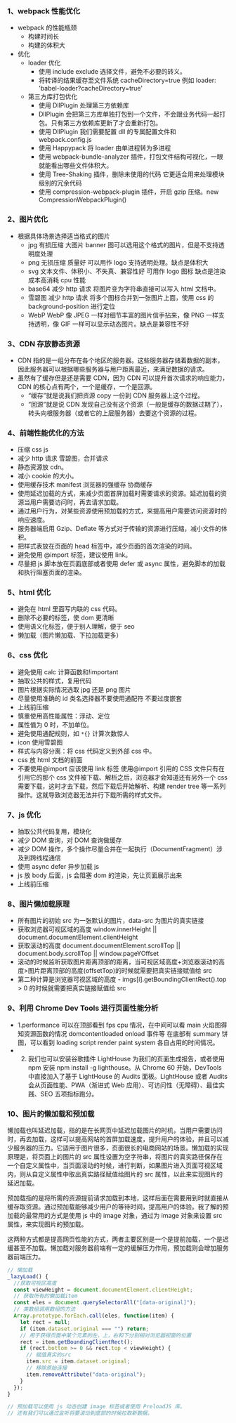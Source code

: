 ### 1、webpack 性能优化

- webpack 的性能瓶颈
  - 构建时间长
  - 构建的体积大
- 优化
  - loader 优化
    - 使用 include exclude 选择文件，避免不必要的转义。
    - 将转译的结果缓存至文件系统 cacheDirectory=true 例如 loader: 'babel-loader?cacheDirectory=true'
  - 第三方库打包优化
    - 使用 DllPlugin 处理第三方依赖库
    - DllPlugin 会把第三方库单独打包到一个文件，不会跟业务代码一起打包。只有第三方依赖库更新了才会重新打包。
    - 使用 DllPlugin 我们需要配置 dll 的专属配置文件和 webpack.config.js
    - 使用 Happypack 将 loader 由单进程转为多进程
    - 使用 webpack-bundle-analyzer 插件，打包文件结构可视化，一眼就能看出哪些文件体积大。
    - 使用 Tree-Shaking 插件，删除未使用的代码 它更适合用来处理模块级别的冗余代码
    - 使用 compression-webpack-plugin 插件，开启 gzip 压缩。new CompressionWebpackPlugin()

### 2、图片优化

- 根据具体场景选择适当格式的图片
  - jpg 有损压缩 大图片 banner 图可以选用这个格式的图片，但是不支持透明度处理
  - png 无损压缩 质量好 可以用作 logo 支持透明处理。缺点是体积大
  - svg 文本文件、体积小、不失真、兼容性好 可用作 logo 图标 缺点是渲染成本高消耗 cpu 性能
  - base64 减少 http 请求 将图片变为字符串直接可以写入 html 文档中。
  - 雪碧图 减少 http 请求 将多个图标合并到一张图片上面，使用 css 的 background-position 进行定位
  - WebP WebP 像 JPEG 一样对细节丰富的图片信手拈来，像 PNG 一样支持透明，像 GIF 一样可以显示动态图片。缺点是兼容性不好

### 3、CDN 存放静态资源

- CDN 指的是一组分布在各个地区的服务器。这些服务器存储着数据的副本，因此服务器可以根据哪些服务器与用户距离最近，来满足数据的请求。
- 虽然有了缓存但是还是需要 CDN，因为 CDN 可以提升首次请求的响应能力，CDN 的核心点有两个，一个是缓存，一个是回源。
  - “缓存”就是说我们把资源 copy 一份到 CDN 服务器上这个过程。
  - “回源”就是说 CDN 发现自己没有这个资源（一般是缓存的数据过期了），转头向根服务器（或者它的上层服务器）去要这个资源的过程。

### 4、前端性能优化的方法

- 压缩 css js
- 减少 http 请求 雪碧图，合并请求
- 静态资源放 cdn。
- 减小 cookie 的大小。
- 使用缓存技术 manifest 浏览器的强缓存 协商缓存
- 使用延迟加载的方式，来减少页面首屏加载时需要请求的资源。延迟加载的资源当用户需要访问时，再去请求加载。
- 通过用户行为，对某些资源使用预加载的方式，来提高用户需要访问资源时的响应速度。
- 服务器端启用 Gzip、Deflate 等方式对于传输的资源进行压缩，减小文件的体积。
- 把样式表放在页面的 head 标签中，减少页面的首次渲染的时间。
- 避免使用 @import 标签，建议使用 link。
- 尽量把 js 脚本放在页面底部或者使用 defer 或 async 属性，避免脚本的加载和执行阻塞页面的渲染。

### 5、html 优化

- 避免在 html 里面写内联的 css 代码。
- 删除不必要的标签，使 dom 更清晰
- 使用语义化标签，便于别人理解，便于 seo
- 懒加载（图片懒加载、下拉加载更多）

### 6、css 优化

- 避免使用 calc 计算函数和!important
- 抽取公共的样式，复用代码
- 图片根据实际情况选取 jpg 还是 png 图片
- 尽量使用准确的 id 类名选择器不要使用通配符 不要过度嵌套
- 上线前压缩
- 慎重使用高性能属性：浮动、定位
- 属性值为 0 时，不加单位。
- 避免使用通配规则，如 `*{}` 计算次数惊人
- icon 使用雪碧图
- 样式与内容分离：将 css 代码定义到外部 css 中。
- css 放 html 文档的前面
- 不要使用@import 应该使用 link 标签 使用@import 引用的 CSS 文件只有在引用它的那个 css 文件被下载、解析之后，浏览器才会知道还有另外一个 css 需要下载，这时才去下载，然后下载后开始解析、构建 render tree 等一系列操作。这就导致浏览器无法并行下载所需的样式文件。

### 7、js 优化

- 抽取公共代码复用，模块化
- 减少 DOM 查询，对 DOM 查询做缓存
- 减少 DOM 操作，多个操作尽量合并在一起执行（DocumentFragment）涉及到跨线程通信
- 使用 async defer 异步加载 js
- js 放 body 后面，js 会阻塞 dom 的渲染，先让页面展示出来
- 上线前压缩

### 8、图片懒加载原理

- 所有图片的初始 src 为一张默认的图片，data-src 为图片的真实链接
- 获取浏览器可视区域的高度 window.innerHeight || document.documentElement.clientHeight
- 获取滚动的高度 document.documentElement.scrollTop || document.body.scrollTop || window.pageYOffset
- 滚动的时候监听获取图片距离顶部的距离，当可视区域高度+浏览器滚动的高度>图片距离顶部的高度(offsetTop)的时候就需要把真实链接赋值给 src
- 第二种计算是浏览器可视区域的高度 - imgs[i].getBoundingClientRect().top > 0 的时候就需要把真实链接赋值给 src

### 9、利用 Chrome Dev Tools 进行页面性能分析

- 1.performance 可以在顶部看到 fps cpu 情况，在中间可以看 main 火焰图得知资源函数的情况 domcontentloaded onload 事件等
  在底部有 summary 饼图，可以看到 loading script render paint system 各自占用的时间情况。
- 2. 我们也可以安装谷歌插件 LightHouse 为我们的页面生成报告，或者使用 npm 安装 npm install -g lighthouse。从 Chrome 60 开始，DevTools 中直接加入了基于 LightHouse 的 Audits 面板。LightHouse 或者 Audits 会从页面性能、PWA（渐进式 Web 应用）、可访问性（无障碍）、最佳实践、SEO 五项指标跑分。

### 10、图片的懒加载和预加载

懒加载也叫延迟加载，指的是在长网页中延迟加载图片的时机，当用户需要访问时，再去加载，这样可以提高网站的首屏加载速度，提升用户的体验，并且可以减少服务器的压力。它适用于图片很多，页面很长的电商网站的场景。懒加载的实现原理是，将页面上的图片的 src 属性设置为空字符串，将图片的真实路径保存在一个自定义属性中，当页面滚动的时候，进行判断，如果图片进入页面可视区域内，则从自定义属性中取出真实路径赋值给图片的 src 属性，以此来实现图片的延迟加载。

预加载指的是将所需的资源提前请求加载到本地，这样后面在需要用到时就直接从缓存取资源。通过预加载能够减少用户的等待时间，提高用户的体验。我了解的预加载的最常用的方式是使用 js 中的 image 对象，通过为 image 对象来设置 src 属性，来实现图片的预加载。

这两种方式都是提高网页性能的方式，两者主要区别是一个是提前加载，一个是迟缓甚至不加载。懒加载对服务器前端有一定的缓解压力作用，预加载则会增加服务器前端压力。

```js
// 懒加载
_lazyLoad() {
  //获取可视区高度
  const viewHeight = document.documentElement.clientHeight;
  // 获取所有的懒加载item
  const eles = document.querySelectorAll("[data-original]");
  // 类数组调用数组的方法
  Array.prototype.forEach.call(eles, function(item) {
    let rect = null;
    if (item.dataset.original === "") return;
    // 用于获得页面中某个元素的左，上，右和下分别相对浏览器视窗的位置
    rect = item.getBoundingClientRect();
    if (rect.bottom >= 0 && rect.top < viewHeight) {
      // 赋值真实的src
      item.src = item.dataset.original;
      // 移除原始连接
      item.removeAttribute("data-original");
    }
  });
}

// 预加载可以使用 js 动态创建 image 标签或者使用 PreloadJS 库。
// 还有我们可以通过监听将要滚动到底部的时候拉取新数据。
```
